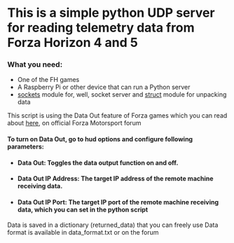 # This is a simple python UDP server for reading telemetry data from Forza Horizon 4 and 5

### What you need: 
- One of the FH games
- A Raspberry Pi or other device that can run a Python server
- [sockets](https://docs.python.org/3/library/socket.html) module for, well, socket server and [struct](https://docs.python.org/3/library/struct.html) module for unpacking data 

This script is using the Data Out feature of Forza games which you can read about [here](https://forums.forzamotorsport.net/turn10_postst128499_Forza-Motorsport-7--Data-Out--feature-details.aspx), on official Forza Motorsport forum

#### To turn on Data Out, go to hud options and configure following parameters:
- #### Data Out: Toggles the data output function on and off.
- #### Data Out IP Address: The target IP address of the remote machine receiving data.
- #### Data Out IP Port: The target IP port of the remote machine receiving data, which you can set in the python script

Data is saved in a dictionary (returned_data) that you can freely use
Data format is available in data_format.txt or on the forum 
